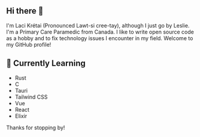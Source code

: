 ## Hi there 👋

I'm Laci Krétai (Pronounced Lawt-si cree-tay), although I just go by Leslie. I'm a Primary Care Paramedic from Canada. I like to write open source code as a hobby and to fix technology issues I encounter in my field. Welcome to my GitHub profile!
<!--
## 🔭 Current Work

- [Briefly describe your current work and projects here]
-->

## 🌱 Currently Learning

- Rust
- C
- Tauri
- Tailwind CSS
- Vue
- React
- Elixir
<!--
## 💬 Ask me about

- [List topics you're knowledgeable about and would be happy to answer questions on]


## 📫 How to reach me

- [Provide contact information or links to social media profiles]

## ⚡ Fun fact

- [Share a fun fact about yourself]
-->

Thanks for stopping by!

